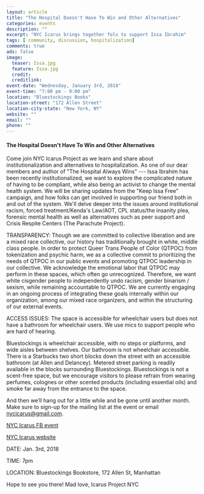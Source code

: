 ```yaml
---
layout: article
title: "The Hospital Doesn't Have To Win and Other Alternatives"
categories: events
description: ""
excerpt: "NYC Icarus brings together folx to support Issa Ibrahim"
tags: [ community, discussion, hospitalization]
comments: true
ads: false
image:
  teaser: Issa.jpg
  feature: Issa.jpg
  credit: 
  creditlink: 
event-date: "Wednesday, January 3rd, 2018"
event-time: "7:00 pm - 9:00 pm"
location: "Bluestockings Books"
location-street: "172 Allen Street"
location-city-state: "New York, NY"
website: ""
email: ""
phone: ""
---
```


#### The Hospital Doesn't Have To Win and Other Alternatives

Come join NYC Icarus Project as we learn and share about institutionalization and alternatives to hospitalization. As one of our
dear members and author of "The Hospital Always Wins" --- Issa Ibrahim has been recently institutionalized, we want to explore the complicated nature of having to be compliant, while also being an activist to change the mental health system. We will be sharing updates from the "Keep Issa Free" campaign, and how folks can get involved in supporting our friend both in and out of the system. We'll delve deeper into the issues
around institutional racism, forced treatment/Kenda's Law/AOT, CPL status/the insanity plea, forensic mental health as well as alternatives such as peer support and Crisis Respite Centers (The Parachute Project).


TRANSPARENCY:
Though we are committed to collective liberation and are a mixed race collective, our history has traditionally brought in white, middle class people. In order to protect Queer Trans People of Color (QTPOC) from tokenization and psychic harm, we as a collective commit to prioritizing the needs of QTPOC in our public events and promoting QTPOC leadership in our collective. We acknowledge the emotional labor that QTPOC may perform in these spaces, which often go unrecognized. Therefore, we want white cisgender people to independently undo racism, gender binarism / sexism, while remaining accountable to QTPOC. We are currently engaging in an ongoing process of integrating these goals internally within our organization, among our mixed race organizers, and within the structuring of our external events. 

ACCESS ISSUES: The space is accessible for wheelchair users but does not have a bathroom for wheelchair users. We use mics to support people who are hard of hearing.

Bluestockings is wheelchair accessible, with no steps or platforms, and wide aisles between shelves. Our bathroom is not wheelchair accessible. There is a Starbucks two short blocks down the street with an accessible bathroom (at Allen and Delancey). Metered street parking is readily available in the blocks surrounding Bluestockings. Bluestockings is not a scent-free space, but we encourage visitors to please refrain from wearing perfumes, colognes or other scented products (including essential oils) and smoke far away from the entrance to the space.

And then we’ll hang out for a little while and be gone until another month. Make sure to sign-up for the mailing list at the event or email nycicarus@gmail.com.

[NYC Icarus FB event](https://www.facebook.com/events/138430366824998/)

[NYC Icarus website](http://nycicarus.org/events/HospitalAlternatives/)


DATE: Jan. 3rd, 2018

TIME: 7pm

LOCATION: Bluestockings Bookstore, 172 Allen St, Manhattan

Hope to see you there!
Mad love, Icarus Project NYC
